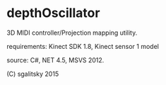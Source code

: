 # depthOscillator
3D MIDI controller/Projection mapping utility.

requirements: Kinect SDK 1.8, Kinect sensor 1 model

source: C#, NET 4.5, MSVS 2012.

(C) sgalitsky 2015